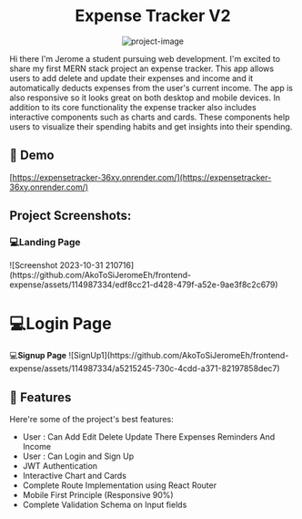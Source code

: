 <h1 align="center" id="title">Expense Tracker V2</h1>

<p align="center"><img src="https://socialify.git.ci/AkoToSiJeromeEh/frontend-expense/image?description=1&amp;descriptionEditable=%0A%20Expense%20Tracker%3A%20Add%2C%20delete%2C%20and%20update%20expenses%20with%20interactive%20components%2C%20track%20expenses%20by%20category%2C%20date%2C%20and%20amount%2C%20view%20detailed%20reports%20on%20spending%20habits%2C%20and%20get%20insights%20into%20your%20spending%20with%20interactive%20charts%20and%20graphs&amp;font=Raleway&amp;issues=1&amp;language=1&amp;name=1&amp;owner=1&amp;pattern=Circuit%20Board&amp;theme=Auto" alt="project-image"></p>

<p id="description">Hi there I'm Jerome a student pursuing web development. I'm excited to share my first MERN stack project an expense tracker. This app allows users to add delete and update their expenses and income and it automatically deducts expenses from the user's current income. The app is also responsive so it looks great on both desktop and mobile devices. In addition to its core functionality the expense tracker also includes interactive components such as charts and cards. These components help users to visualize their spending habits and get insights into their spending.</p>

<h2>🚀 Demo</h2>

[https://expensetracker-36xy.onrender.com/](https://expensetracker-36xy.onrender.com/)

<h2>Project Screenshots:</h2>

<h3>💻<b>Landing Page</b></h3>
![Screenshot 2023-10-31 210716](https://github.com/AkoToSiJeromeEh/frontend-expense/assets/114987334/edf8cc21-d428-479f-a52e-9ae3f8c2c679)


<h1>💻<b>Login Page</b></h3>
<img src"https://github.com/AkoToSiJeromeEh/frontend-expense/assets/114987334/edfc3619-3974-4a22-99d0-277daf04ff73" align="center"


<h3>💻<b>Signup Page</b></h3>
![SignUp1](https://github.com/AkoToSiJeromeEh/frontend-expense/assets/114987334/a5215245-730c-4cdd-a371-82197858dec7)


  
  
<h2>🧐 Features</h2>

Here're some of the project's best features:

*   User : Can Add Edit Delete Update There Expenses Reminders And Income
*   User : Can Login and Sign Up
*   JWT Authentication
*   Interactive Chart and Cards
*   Complete Route Implementation using React Router
*   Mobile First Principle (Responsive 90%)
*   Complete Validation Schema on Input fields
